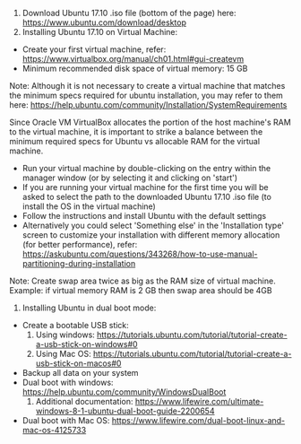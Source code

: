 1. Download Ubuntu 17.10 .iso file (bottom of the page) here: https://www.ubuntu.com/download/desktop
1. Installing Ubuntu 17.10 on Virtual Machine:
  *	Create your first virtual machine, refer: https://www.virtualbox.org/manual/ch01.html#gui-createvm
  * Minimum recommended disk space of virtual memory: 15 GB

Note: Although it is not necessary to create a virtual machine that matches the minimum specs required for ubuntu installation, you may refer to them here: https://help.ubuntu.com/community/Installation/SystemRequirements

Since Oracle VM VirtualBox allocates the portion of the host machine's RAM to the virtual machine, it is important to strike a balance between the minimum required specs for Ubuntu vs allocable RAM for the virtual machine.

  * Run your virtual machine by double-clicking on the entry within the manager window (or by selecting it and clicking on 'start')
  * If you are running your virtual machine for the first time you will be asked to select the path to the downloaded Ubuntu 17.10 .iso file (to install the OS in the virtual machine)
  * Follow the instructions and install Ubuntu with the default settings
  *	Alternatively you could select 'Something else' in the 'Installation type' screen to customize your installation with different memory allocation (for better performance), refer: https://askubuntu.com/questions/343268/how-to-use-manual-partitioning-during-installation

Note: Create swap area twice as big as the RAM size of virtual machine. Example: if virtual memory RAM is 2 GB then swap area should be 4GB

1. Installing Ubuntu in dual boot mode:
  * Create a bootable USB stick:
    1. Using windows: https://tutorials.ubuntu.com/tutorial/tutorial-create-a-usb-stick-on-windows#0
    1. Using Mac OS: https://tutorials.ubuntu.com/tutorial/tutorial-create-a-usb-stick-on-macos#0
  * Backup all data on your system
  * Dual boot with windows: https://help.ubuntu.com/community/WindowsDualBoot
    1. Additional documentation: https://www.lifewire.com/ultimate-windows-8-1-ubuntu-dual-boot-guide-2200654
  * Dual boot with Mac OS: https://www.lifewire.com/dual-boot-linux-and-mac-os-4125733
